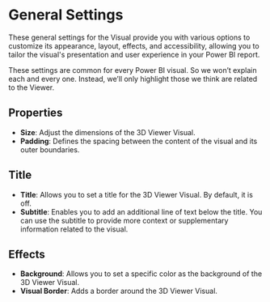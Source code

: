 # General Settings

These general settings for the Visual provide you with various options to customize its appearance, layout, effects, and accessibility, allowing you to tailor the visual's presentation and user experience in your Power BI report.

These settings are common for every Power BI visual. So we won’t explain each and every one. Instead, we’ll only highlight those we think are related to the Viewer.

## Properties

- **Size**: Adjust the dimensions of the 3D Viewer Visual.
- **Padding**: Defines the spacing between the content of the visual and its outer boundaries.

## Title

- **Title**: Allows you to set a title for the 3D Viewer Visual. By default, it is off.
- **Subtitle**: Enables you to add an additional line of text below the title. You can use the subtitle to provide more context or supplementary information related to the visual.

## Effects

- **Background**: Allows you to set a specific color as the background of the 3D Viewer Visual.
- **Visual Border**: Adds a border around the 3D Viewer Visual.
